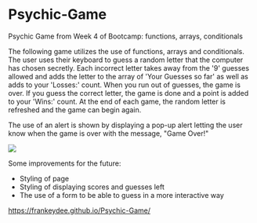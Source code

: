 # Psychic-Game
Psychic Game from Week 4 of Bootcamp: functions, arrays, conditionals

The following game utilizes the use of functions, arrays and conditionals. The user uses their keyboard to guess a random letter that the computer has chosen secretly. Each incorrect letter takes away from the '9' guesses allowed and adds the letter to the array of 'Your Guesses so far' as well as adds to your 'Losses:' count. When you run out of guesses, the game is over. If you guess the correct letter, the game is done and a point is added to your 'Wins:' count. At the end of each game, the random letter is refreshed and the game can begin again.

The use of an alert is shown by displaying a pop-up alert letting the user know when the game is over with the message, "Game Over!"

<img src="./assets/images/psychic.jpg"></img>

Some improvements for the future:
  - Styling of page
  - Styling of displaying scores and guesses left
  - The use of a form to be able to guess in a more interactive way

https://frankeydee.github.io/Psychic-Game/
